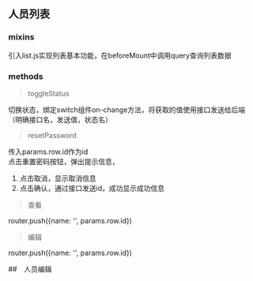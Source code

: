 ## 人员列表

### mixins

引入list.js实现列表基本功能，在beforeMount中调用query查询列表数据

### methods

> toggleStatus

切换状态，绑定switch组件on-change方法，将获取的值使用接口发送给后端（明确接口名，发送值，状态名）

> resetPassword

传入params.row.id作为id  
点击重置密码按钮，弹出提示信息，
1. 点击取消，显示取消信息
2. 点击确认，通过接口发送id，成功显示成功信息

> 查看

router.push({name: '', params.row.id})

> 编辑

router.push({name: '', params.row.id})

##　人员编辑



